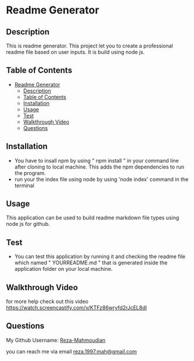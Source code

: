 # Readme Generator
  
## Description
  
This is readme generator. This project let you to create a professional readme file based on user inputs. It is build using node js.
  
## Table of Contents

- [Readme Generator](#readme-generator)
  - [Description](#description)
  - [Table of Contents](#table-of-contents)
  - [Installation](#installation)
  - [Usage](#usage)
  - [Test](#test)
  - [Walkthrough Video](#walkthrough-video)
  - [Questions](#questions)
  
## Installation
* You have to insall npm by using " npm install " in your command line after cloning to local machine. This adds the npm dependencies to run the program.
* run your the index file using node by using 'node index' command in the terminal

  
## Usage
  
This application can be used to build readme markdown file types using node js for github. 


## Test
  
* You can test this application by running it and checking the readme file which named " YOURREADME.md " that is generated inside the application folder on your local machine.

## Walkthrough Video

for more help check out this video 
https://watch.screencastify.com/v/KTFz86wryfd2rJcEL8dI

## Questions

My Github Username: [Reza-Mahmoudian](https://github.com/Reza-Mahmoudian)

you can reach me via email [reza.1997.mah@gmail.com](mailto:reza.1997.mah@gmail.com)


